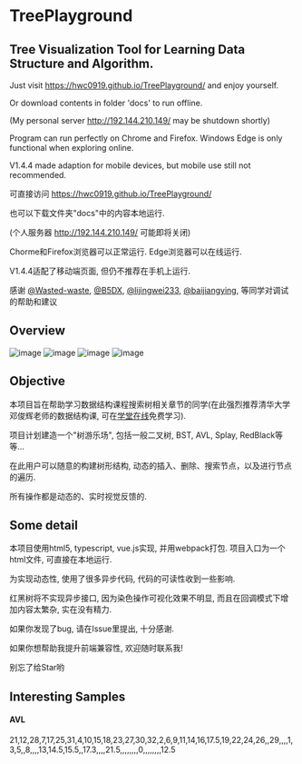 # TreePlayground
## Tree Visualization Tool for Learning Data Structure and Algorithm.

Just visit https://hwc0919.github.io/TreePlayground/ and enjoy yourself.

Or download contents in folder 'docs' to run offline.

(My personal server http://192.144.210.149/ may be shutdown shortly)

Program can run perfectly on Chrome and Firefox. Windows Edge is only functional when exploring online.

V1.4.4 made adaption for mobile devices, but mobile use still not recommended.

可直接访问 https://hwc0919.github.io/TreePlayground/

也可以下载文件夹"docs"中的内容本地运行.

(个人服务器 http://192.144.210.149/ 可能即将关闭)

Chorme和Firefox浏览器可以正常运行. Edge浏览器可以在线运行.

V1.4.4适配了移动端页面, 但仍不推荐在手机上运行.


感谢
[@Wasted-waste](https://github.com/Wasted-waste),
[@B5DX](https://github.com/B5DX),
[@lijingwei233](https://github.com/lijingwei233),
[@baijiangying](https://github.com/baijiangying),
等同学对调试的帮助和建议

## Overview
![image](https://raw.githubusercontent.com/wiki/hwc0919/TreePlayground/recommend1.png)
![image](https://raw.githubusercontent.com/wiki/hwc0919/TreePlayground/recommend2.png)
![image](https://raw.githubusercontent.com/wiki/hwc0919/TreePlayground/recommend3.png)
![image](https://raw.githubusercontent.com/wiki/hwc0919/TreePlayground/recommend4.png)

## Objective
本项目旨在帮助学习数据结构课程搜索树相关章节的同学(在此强烈推荐清华大学邓俊辉老师的数据结构课, 可在[学堂在线](https://next.xuetangx.com/)免费学习).

项目计划建造一个"树游乐场", 包括一般二叉树, BST, AVL, Splay, RedBlack等等...

在此用户可以随意的构建树形结构, 动态的插入、删除、搜索节点，以及进行节点的遍历.

所有操作都是动态的、实时视觉反馈的.


## Some detail
本项目使用html5, typescript, vue.js实现, 并用webpack打包. 项目入口为一个html文件, 可直接在本地运行.

为实现动态性, 使用了很多异步代码, 代码的可读性收到一些影响.

红黑树将不实现异步接口, 因为染色操作可视化效果不明显, 而且在回调模式下增加内容太繁杂, 实在没有精力.

如果你发现了bug, 请在Issue里提出, 十分感谢.

如果你想帮助我提升前端兼容性, 欢迎随时联系我!

别忘了给Star哟

## Interesting Samples

#### AVL
21,12,28,7,17,25,31,4,10,15,18,23,27,30,32,2,6,9,11,14,16,17.5,19,22,24,26,,29,,,,1,3,5,,8,,,,13,14.5,15.5,,17.3,,,,21.5,,,,,,,,0,,,,,,,,12.5
